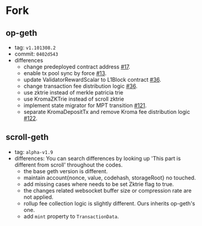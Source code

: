 # Fork

## op-geth

- tag: `v1.101308.2`
- commit: `0402d543`
- differences
  - change predeployed contract address [#17](https://github.com/kroma-network/go-ethereum/pull/17).
  - enable tx pool sync by force [#13](https://github.com/kroma-network/go-ethereum/pull/13).
  - update ValidatorRewardScalar to L1Block contract [#36](https://github.com/kroma-network/go-ethereum/pull/36).
  - change transaction fee distribution logic [#36](https://github.com/kroma-network/go-ethereum/pull/36).
  - use zktrie instead of merkle patricia trie
  - use KromaZKTrie instead of scroll zktrie
  - implement state migrator for MPT transition [#121](https://github.com/kroma-network/go-ethereum/pull/121).
  - separate KromaDepositTx and remove Kroma fee distribution logic [#122](https://github.com/kroma-network/go-ethereum/pull/122).

## scroll-geth

- tag: `alpha-v1.9`
- differences: You can search differences by looking up 'This part is different from scroll' throughout the codes.
  - the base geth version is different.
  - maintain account{nonce, value, codehash, storageRoot} no touched.
  - add missing cases where needs to be set Zktrie flag to true.
  - the changes related websocket buffer size or compression rate are not applied.
  - rollup fee collection logic is slightly different. Ours inherits op-geth's one.
  - add `mint` property to `TransactionData`.
